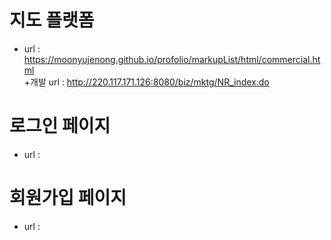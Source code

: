 # 지도 플랫폼
- url : https://moonyujenong.github.io/profolio/markupList/html/commercial.html </br>
  +개발 url : http://220.117.171.126:8080/biz/mktg/NR_index.do

# 로그인 페이지
- url : 

# 회원가입 페이지
- url : 
